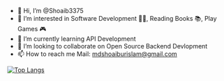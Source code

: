 - 👋 Hi, I’m @Shoaib3375
- 👀 I’m interested in Software Development 👨‍💻, Reading Books 📚, Play Games 🎮
- 🌱 I’m currently learning API Development
- 💞️ I’m looking to collaborate on Open Source Backend Devlopment
- 📫 How to reach me Mail: mdshoaiburislam@gmail.com <br/>

[![Top Langs](https://github-readme-stats.vercel.app/api/top-langs/?username=shoaib3375&layout=compact)](https://github.com/shoaib3375/github-readme-stats)

<!---
Shoaib3375/Shoaib3375 is a ✨ special ✨ repository because its `README.md` (this file) appears on your GitHub profile.
You can click the Preview link to take a look at your changes.
--->
